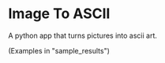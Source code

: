 <h1>Image To ASCII</h1>
<p>
A python app that turns pictures into ascii art.
</p>

(Examples in "sample_results")
